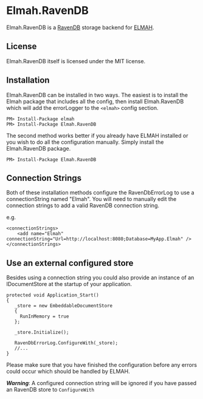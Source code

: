 # Elmah.RavenDB

Elmah.RavenDB is a [RavenDB](http://ravendb.net) storage backend for 
[ELMAH](http://code.google.com/p/elmah/).

## License

Elmah.RavenDB itself is licensed under the MIT license.

## Installation

Elmah.RavenDB can be installed in two ways. The easiest is to install 
the Elmah package that includes all the config, 
then install Elmah.RavenDB which will add the errorLogger to the 
`<elmah>` config section.

    PM> Install-Package elmah
    PM> Install-Package Elmah.RavenDB

The second method works better if you already have ELMAH installed or 
you wish to do all the configuration manually. Simply install the 
Elmah.RavenDB package.

    PM> Install-Package Elmah.RavenDB

## Connection Strings

Both of these installation methods configure the RavenDbErrorLog to
use a connectionString named "Elmah". You will need to manually 
edit the connection strings to add a valid RavenDB connection string.

e.g.

    <connectionStrings>
        <add name="Elmah" connectionString="Url=http://localhost:8080;Database=MyApp.Elmah" />
    </connectionStrings>

## Use an external configured store

Besides using a connection string you could also provide an instance of an IDocumentStore at the startup of your application.

    protected void Application_Start()
    {
       _store = new EmbeddableDocumentStore
       {
         RunInMemory = true               
       };

       _store.Initialize();

       RavenDbErrorLog.ConfigureWith(_store);
       //...     
    }

Please make sure that you have finished the configuration before any errors could occur which should be handled by ELMAH.

***Warning***: A configured connection string will be ignored if you have passed an RavenDB store to `ConfigureWith`
